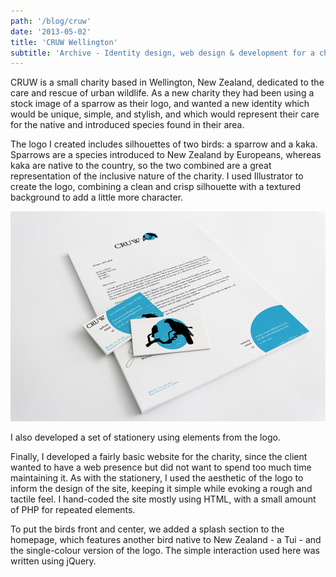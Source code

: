 ```yaml
---
path: '/blog/cruw'
date: '2013-05-02'
title: 'CRUW Wellington'
subtitle: 'Archive - Identity design, web design & development for a charity in New Zealand'
---
```


CRUW is a small charity based in Wellington, New Zealand, dedicated to the care and rescue of urban wildlife. As a new charity they had been using a stock image of a sparrow as their logo, and wanted a new identity which would be unique, simple, and stylish, and which would represent their care for the native and introduced species found in their area.

<!-- cruw logo -->

The logo I created includes silhouettes of two birds: a sparrow and a kaka. Sparrows are a species introduced to New Zealand by Europeans, whereas kaka are native to the country, so the two combined are a great representation of the inclusive nature of the charity. I used Illustrator to create the logo, combining a clean and crisp silhouette with a textured background to add a little more character.

![Stationery](./stationery.jpg)

I also developed a set of stationery using elements from the logo.

<!-- cruw home -->

Finally, I developed a fairly basic website for the charity, since the client wanted to have a web presence but did not want to spend too much time maintaining it. As with the stationery, I used the aesthetic of the logo to inform the design of the site, keeping it simple while evoking a rough and tactile feel. I hand-coded the site mostly using HTML, with a small amount of PHP for repeated elements.

<!-- cruw splash -->

To put the birds front and center, we added a splash section to the homepage, which features another bird native to New Zealand - a Tui - and the single-colour version of the logo. The simple interaction used here was written using jQuery.
